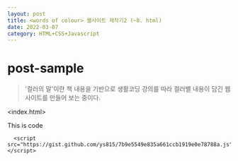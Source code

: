 ```yaml
---
layout: post
title: <words of colour> 웹사이트 제작기2 (~8. html)
date: 2022-03-07 
category: HTML+CSS+Javascript
---
```

# post-sample
  
> '컬러의 말'이란 책 내용을 기반으로 생활코딩 강의를 따라 컬러별 내용이 담긴 웹사이트를 만들어 보는 중이다.

<index.html>
   
This is code
  
```
  <script src="https://gist.github.com/ys815/7b9e5549e835a661ccb1919e0e78788a.js"></script>
```  
  
  
